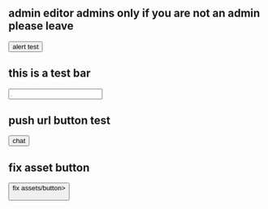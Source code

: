 ## admin editor admins only if you are not an admin please leave




<button type="button" onclick="alert('this is an alert')">alert test</button>



## this is a test bar 
<input class="form-control" id="siteEntry" placeholder="." data-toggle="tooltip">  



## push url button test
<button onclick="window.location.href='cbozeyboy199.github.io/chat/'">chat</button>


## fix asset button
<button onClick="window.location.reload();">fix assets/button>
